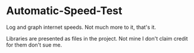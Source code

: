 # Automatic-Speed-Test
Log and graph internet speeds.
Not much more to it, that's it. 

Libraries are presented as files in the project. Not mine I don't claim credit for them don't sue me.

